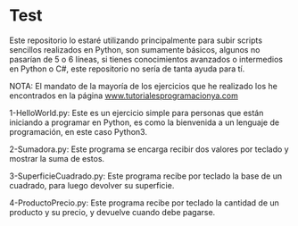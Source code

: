 # Test
Este repositorio lo estaré utilizando principalmente para subir scripts sencillos realizados en Python, son sumamente básicos, algunos no pasarían de 5 o 6 líneas, si tienes conocimientos avanzados o intermedios en Python o C#, este repositorio no sería de tanta ayuda para tí.

NOTA: El mandato de la mayoría de los ejercicios que he realizado los he encontrados en la página www.tutorialesprogramacionya.com

1-HelloWorld.py: Este es un ejercicio simple para personas que están iniciando a programar en Python, es como la bienvenida a un lenguaje de programación, en este caso Python3.

2-Sumadora.py: Este programa se encarga recibir dos valores por teclado y mostrar la suma de estos.

3-SuperficieCuadrado.py: Este programa recibe por teclado la base de un cuadrado, para luego devolver su superficie.

4-ProductoPrecio.py: Este programa recibe por teclado la cantidad de un producto y su precio, y devuelve cuando debe pagarse.
